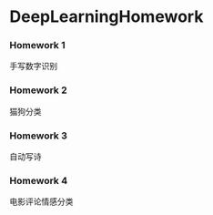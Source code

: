 # DeepLearningHomework
### Homework 1
手写数字识别
### Homework 2
猫狗分类
### Homework 3
自动写诗
### Homework 4
电影评论情感分类
